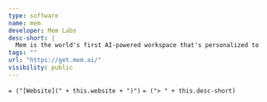 ```yaml
---
type: software
name: mem
developer: Mem Labs
desc-short: |
  Mem is the world's first AI-powered workspace that's personalized to you. Amplify your creativity, automate the mundane, and stay organized automatically.
tags: ""
url: "https://get.mem.ai/"
visibility: public
---
```

`= ("[Website](" + this.website + ")")`
`= ("> " + this.desc-short)`